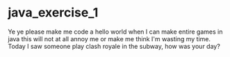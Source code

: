 # java_exercise_1
Ye ye please make me code a hello world when I can make entire games in java this will not at all annoy me or make me think I'm wasting my time. Today I saw someone play clash royale in the subway, how was your day?
